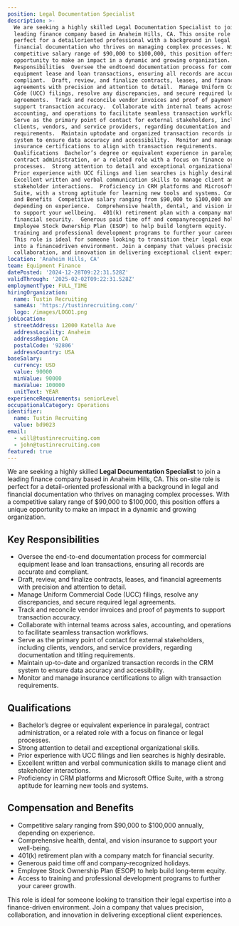 ```yaml
---
position: Legal Documentation Specialist
description: >-
  We are seeking a highly skilled Legal Documentation Specialist to join a
  leading finance company based in Anaheim Hills, CA. This onsite role is
  perfect for a detailoriented professional with a background in legal and
  financial documentation who thrives on managing complex processes. With a
  competitive salary range of $90,000 to $100,000, this position offers a unique
  opportunity to make an impact in a dynamic and growing organization. Key
  Responsibilities  Oversee the endtoend documentation process for commercial
  equipment lease and loan transactions, ensuring all records are accurate and
  compliant.  Draft, review, and finalize contracts, leases, and financial
  agreements with precision and attention to detail.  Manage Uniform Commercial
  Code (UCC) filings, resolve any discrepancies, and secure required legal
  agreements.  Track and reconcile vendor invoices and proof of payments to
  support transaction accuracy.  Collaborate with internal teams across sales,
  accounting, and operations to facilitate seamless transaction workflows. 
  Serve as the primary point of contact for external stakeholders, including
  clients, vendors, and service providers, regarding documentation and titling
  requirements.  Maintain uptodate and organized transaction records in the CRM
  system to ensure data accuracy and accessibility.  Monitor and manage
  insurance certifications to align with transaction requirements.
  Qualifications  Bachelor’s degree or equivalent experience in paralegal,
  contract administration, or a related role with a focus on finance or legal
  processes.  Strong attention to detail and exceptional organizational skills. 
  Prior experience with UCC filings and lien searches is highly desirable. 
  Excellent written and verbal communication skills to manage client and
  stakeholder interactions.  Proficiency in CRM platforms and Microsoft Office
  Suite, with a strong aptitude for learning new tools and systems. Compensation
  and Benefits  Competitive salary ranging from $90,000 to $100,000 annually,
  depending on experience.  Comprehensive health, dental, and vision insurance
  to support your wellbeing.  401(k) retirement plan with a company match for
  financial security.  Generous paid time off and companyrecognized holidays. 
  Employee Stock Ownership Plan (ESOP) to help build longterm equity.  Access to
  training and professional development programs to further your career growth.
  This role is ideal for someone looking to transition their legal expertise
  into a financedriven environment. Join a company that values precision,
  collaboration, and innovation in delivering exceptional client experiences.
location: 'Anaheim Hills, CA'
team: Equipment Finance
datePosted: '2024-12-28T09:22:31.528Z'
validThrough: '2025-02-02T09:22:31.528Z'
employmentType: FULL_TIME
hiringOrganization:
  name: Tustin Recruiting
  sameAs: 'https://tustinrecruiting.com/'
  logo: /images/LOGO1.png
jobLocation:
  streetAddress: 12000 Katella Ave
  addressLocality: Anaheim
  addressRegion: CA
  postalCode: '92806'
  addressCountry: USA
baseSalary:
  currency: USD
  value: 90000
  minValue: 90000
  maxValue: 100000
  unitText: YEAR
experienceRequirements: seniorLevel
occupationalCategory: Operations
identifier:
  name: Tustin Recruiting
  value: bd9023
email:
  - will@tustinrecruiting.com
  - john@tustinrecruiting.com
featured: true
---
```


We are seeking a highly skilled **Legal Documentation Specialist** to join a leading finance company based in Anaheim Hills, CA. This on-site role is perfect for a detail-oriented professional with a background in legal and financial documentation who thrives on managing complex processes. With a competitive salary range of $90,000 to $100,000, this position offers a unique opportunity to make an impact in a dynamic and growing organization.

## Key Responsibilities
- Oversee the end-to-end documentation process for commercial equipment lease and loan transactions, ensuring all records are accurate and compliant.
- Draft, review, and finalize contracts, leases, and financial agreements with precision and attention to detail.
- Manage Uniform Commercial Code (UCC) filings, resolve any discrepancies, and secure required legal agreements.
- Track and reconcile vendor invoices and proof of payments to support transaction accuracy.
- Collaborate with internal teams across sales, accounting, and operations to facilitate seamless transaction workflows.
- Serve as the primary point of contact for external stakeholders, including clients, vendors, and service providers, regarding documentation and titling requirements.
- Maintain up-to-date and organized transaction records in the CRM system to ensure data accuracy and accessibility.
- Monitor and manage insurance certifications to align with transaction requirements.

## Qualifications
- Bachelor’s degree or equivalent experience in paralegal, contract administration, or a related role with a focus on finance or legal processes.
- Strong attention to detail and exceptional organizational skills.
- Prior experience with UCC filings and lien searches is highly desirable.
- Excellent written and verbal communication skills to manage client and stakeholder interactions.
- Proficiency in CRM platforms and Microsoft Office Suite, with a strong aptitude for learning new tools and systems.

## Compensation and Benefits
- Competitive salary ranging from $90,000 to $100,000 annually, depending on experience.
- Comprehensive health, dental, and vision insurance to support your well-being.
- 401(k) retirement plan with a company match for financial security.
- Generous paid time off and company-recognized holidays.
- Employee Stock Ownership Plan (ESOP) to help build long-term equity.
- Access to training and professional development programs to further your career growth.

This role is ideal for someone looking to transition their legal expertise into a finance-driven environment. Join a company that values precision, collaboration, and innovation in delivering exceptional client experiences.





